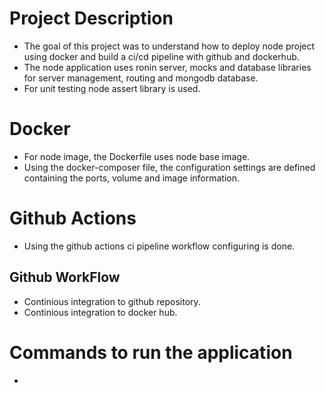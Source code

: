 # Project Description
- The goal of this project was to understand how to deploy node project using docker and build a ci/cd pipeline with github and dockerhub.
- The node application uses ronin server, mocks and database libraries for server management, routing and mongodb database. 
- For unit testing node assert library is used.
# Docker
- For node image, the Dockerfile uses node base image. 
- Using the docker-composer file, the configuration settings are defined containing the ports, volume and image information. 
# Github Actions
- Using the github actions ci pipeline workflow configuring is done. 
## Github WorkFlow
- Continious integration to github repository.
- Continious integration to docker hub. 
# Commands to run the application
- 